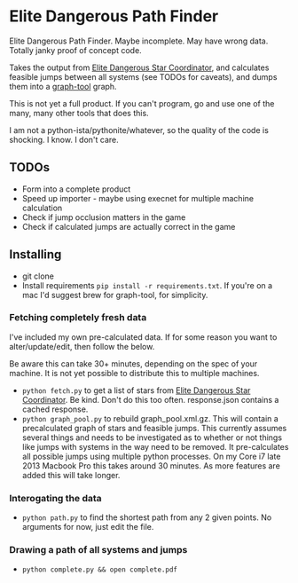 # Elite Dangerous Path Finder
Elite Dangerous Path Finder. Maybe incomplete. May have wrong data. Totally
janky proof of concept code.

Takes the output from [Elite Dangerous Star Coordinator](http://edstarcoordinator.com/), 
and calculates feasible jumps between all systems (see TODOs for caveats), and
dumps them into a [graph-tool](http://graph-tool.skewed.de/) graph.

This is not yet a full product. If you can't program, go and use one of the
many, many other tools that does this.

I am not a python-ista/pythonite/whatever, so the quality of the code is
shocking. I know. I don't care.

## TODOs
  - Form into a complete product
  - Speed up importer - maybe using execnet for multiple machine calculation
  - Check if jump occlusion matters in the game
  - Check if calculated jumps are actually correct in the game

## Installing
  - git clone
  - Install requirements `pip install -r requirements.txt`. If you're on a mac
	I'd suggest brew for graph-tool, for simplicity.

### Fetching completely fresh data
I've included my own pre-calculated data. If for some reason you want to
alter/update/edit, then follow the below.

Be aware this can take 30+ minutes, depending on the spec of your machine. It is
not yet possible to distribute this to multiple machines.

  - `python fetch.py` to get a list of stars from
	[Elite Dangerous Star Coordinator](http://edstarcoordinator.com/). Be
	kind. Don't do this too often. response.json contains a cached response.
  - `python graph_pool.py` to rebuild graph_pool.xml.gz. This will contain a
	precalculated graph of stars and feasible jumps. This currently assumes
	several things and needs to be investigated as to whether or not things like
	jumps with systems in the way need to be removed.
	It pre-calculates all possible jumps using multiple python processes. On my
	Core i7 late 2013 Macbook Pro this takes around 30 minutes. As more features
	are added this will take longer. 

### Interogating the data
  - `python path.py` to find the shortest path from any 2 given points. No
	arguments for now, just edit the file.

### Drawing a path of all systems and jumps
  - `python complete.py && open complete.pdf` 
